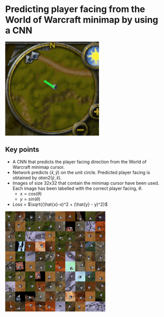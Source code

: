 # Predicting player facing from the World of Warcraft minimap by using a CNN

<img src="./animation.gif" alt="animation of minimap compass needle with predicted angle on top" width="300"/>

## Key points
- A CNN that predicts the player facing direction from the World of Warcraft minimap cursor.
- Network predicts $(\hat{x}, \hat{y})$ on the unit circle. Predicted player facing is obtained by $atan2(\hat{y}, \hat{x})$.
- Images of size 32x32 that contain the minimap cursor have been used. Each image has been labelled with the correct player facing, $\theta$. 
    - $x = cos(\theta)$ 
    - $y = sin(\theta)$
- Loss = $\sqrt{(\hat{x}-x)^2 + (\hat{y} - y)^2}$

![test](dataset10x10.png)
